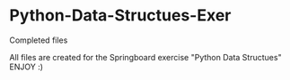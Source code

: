 # Python-Data-Structues-Exer
Completed files

All files are created for the Springboard exercise "Python Data Structues" 
ENJOY :)
